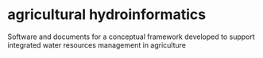 # agricultural hydroinformatics
Software and documents for a conceptual framework developed to support integrated water resources management in agriculture

